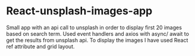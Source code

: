 # React-unsplash-images-app
Small app with an api call to unsplash in order to display first 20 images based on search term.
Used event handlers and  axios with async/ await to get the results from unsplash api.
To display the images I have used React ref attribute and grid layout.
